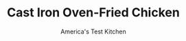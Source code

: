---
layout: ../../layouts/MarkdownPostLayout.astro
title: Cast Iron Oven-Fried Chicken
author: America's Test Kitchen
pubDate: 2023-03-15
description: "Could we find a way to replicate the crunchy exterior and juicy meat of deep-fried chicken in the oven?"
image_url: https://res.cloudinary.com/hksqkdlah/image/upload/ar_1:1,c_fill,dpr_2.0,f_auto,fl_lossy.progressive.strip_profile,g_faces:auto,q_auto:low,w_344/42419-sfs-cast-iron-oven-fried-chicken-9
tags: ["Main Courses","American","Chicken"]
calories: 
protein: 
carbohydrates: 
fats: 
fiber: 
ingredients: ["3 pounds, bone-in chicken pieces (split breasts cut in half crosswise, drumsticks, and/or thighs), trimmed","4 teaspoons, table salt, divided","3 1/2 teaspoons, pepper, divided","3 , large eggs","2 cups, all-purpose flour","1 tablespoon, paprika","2 teaspoons, baking powder","2 teaspoons, granulated garlic","1/4 teaspoon, cayenne pepper","3 tablespoons, water","1/2 cup, vegetable oil"]
serves: 4
time: "1¼ hours"
instructions: ["Adjust oven rack to middle position. Place 12-inch cast-iron skillet on rack and heat oven to 450 degrees. Set wire rack in rimmed baking sheet and line half of rack with triple layer of paper towels. Season chicken with 1 teaspoon salt and ½ teaspoon pepper.","Lightly beat eggs and 1 teaspoon salt together in medium bowl. Whisk flour, paprika, baking powder, granulated garlic, cayenne, remaining 2 teaspoons salt, and remaining 1 tablespoon pepper together in second medium bowl. Add water to flour mixture; using your fingers, rub flour mixture and water until water is evenly incorporated and shaggy pieces of dough form.","Working with 1 piece of chicken at a time, dip in egg mixture, allowing excess to drip off; then dredge in flour mixture, pressing firmly to adhere. Transfer coated chicken to large plate, skin side up.","When oven temperature reaches 450 degrees, carefully remove hot skillet from oven (skillet handle will be hot). Add oil to skillet and immediately place chicken, skin side down, in skillet. Return skillet to oven and bake for 15 minutes.","Remove skillet from oven and flip chicken. Return skillet to oven and continue to bake until breasts register 160 degrees and drumsticks/thighs register 175 degrees, about 15 minutes longer.","Transfer chicken, skin side up, to paper towel–lined side of prepared wire rack to blot grease from underside of chicken, then move chicken to unlined side of rack. Let chicken cool for about 10 minutes. Serve."]
nutrition: undefined
notes: "To fit 3 pounds of chicken pieces, you will need a 12-inch cast-iron skillet for this recipe. Note that the cast-iron skillet should be preheated along with the oven in step 1. One 4½- to 5-pound whole chicken will yield the 3 pounds of parts called for in this recipe."
---